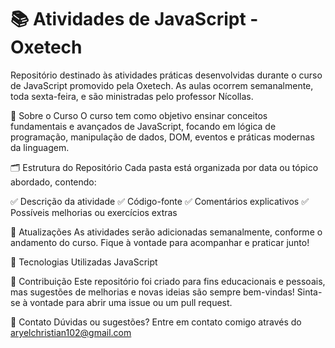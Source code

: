 # 📚 Atividades de JavaScript - Oxetech

Repositório destinado às atividades práticas desenvolvidas durante o curso de JavaScript promovido pela Oxetech. As aulas ocorrem semanalmente, toda sexta-feira, e são ministradas pelo professor Nícollas.

🚀 Sobre o Curso
O curso tem como objetivo ensinar conceitos fundamentais e avançados de JavaScript, focando em lógica de programação, manipulação de dados, DOM, eventos e práticas modernas da linguagem.

🗂️ Estrutura do Repositório
Cada pasta está organizada por data ou tópico abordado, contendo:

✅ Descrição da atividade
✅ Código-fonte
✅ Comentários explicativos
✅ Possíveis melhorias ou exercícios extras

📅 Atualizações
As atividades serão adicionadas semanalmente, conforme o andamento do curso. Fique à vontade para acompanhar e praticar junto!

📌 Tecnologias Utilizadas
JavaScript

🤝 Contribuição
Este repositório foi criado para fins educacionais e pessoais, mas sugestões de melhorias e novas ideias são sempre bem-vindas! Sinta-se à vontade para abrir uma issue ou um pull request.

📧 Contato
Dúvidas ou sugestões? Entre em contato comigo através do aryelchristian102@gmail.com
